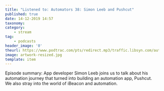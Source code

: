 ```yaml
---
title: "Listened to: Automators 38: Simon Leeb and Pushcut"
published: true
date: 14-12-2019 14:57
taxonomy:
category:
	- stream
tag:
	- podcasts
header_image: '0'
theurl: https://www.podtrac.com/pts/redirect.mp3/traffic.libsyn.com/automatorsrelay/automators038.mp3
image: artwork-resized.jpg
template: item
--- 
```

Episode summary: App developer Simon Leeb joins us to talk about his automation journey that turned into building an automation app, Pushcut. We also stray into the world of iBeacon and automation.
